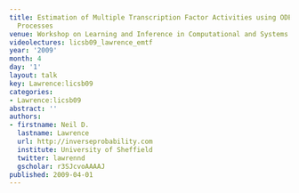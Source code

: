 ```yaml
---
title: Estimation of Multiple Transcription Factor Activities using ODEs and <span>G</span>aussian
  Processes
venue: Workshop on Learning and Inference in Computational and Systems Biology (LICSB)
videolectures: licsb09_lawrence_emtf
year: '2009'
month: 4
day: '1'
layout: talk
key: Lawrence:licsb09
categories:
- Lawrence:licsb09
abstract: ''
authors:
- firstname: Neil D.
  lastname: Lawrence
  url: http://inverseprobability.com
  institute: University of Sheffield
  twitter: lawrennd
  gscholar: r3SJcvoAAAAJ
published: 2009-04-01
---
```

